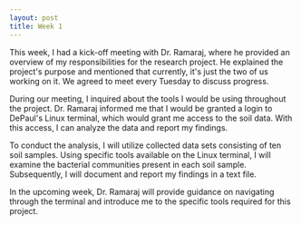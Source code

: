 ```yaml
---
layout: post
title: Week 1
---
```

This week, I had a kick-off meeting with Dr. Ramaraj, where he provided an overview of my responsibilities for the research project. He explained the project's purpose and mentioned that currently, it's just the two of us working on it. We agreed to meet every Tuesday to discuss progress.

During our meeting, I inquired about the tools I would be using throughout the project. Dr. Ramaraj informed me that I would be granted a login to DePaul's Linux terminal, which would grant me access to the soil data. With this access, I can analyze the data and report my findings.

To conduct the analysis, I will utilize collected data sets consisting of ten soil samples. Using specific tools available on the Linux terminal, I will examine the bacterial communities present in each soil sample. Subsequently, I will document and report my findings in a text file.

In the upcoming week, Dr. Ramaraj will provide guidance on navigating through the terminal and introduce me to the specific tools required for this project.

